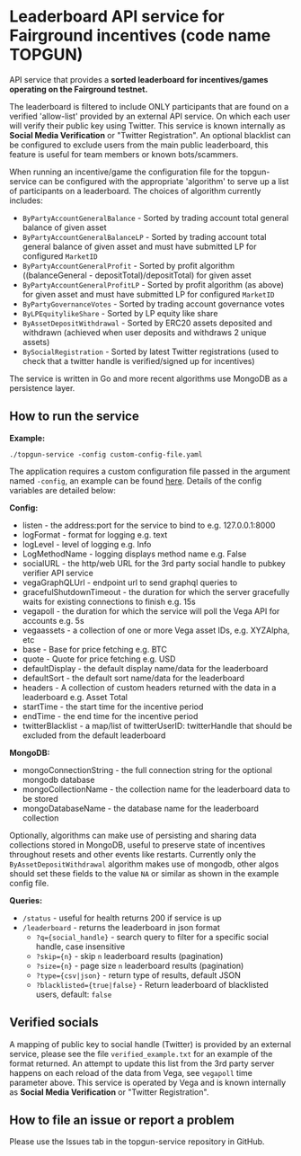 # Leaderboard API service for Fairground incentives (code name TOPGUN)

API service that provides a **sorted leaderboard for incentives/games operating on the Fairground testnet.**

The leaderboard is filtered to include ONLY participants that are found on a verified 'allow-list' provided by an external API service. On which each user will verify their public key using Twitter. This service is known internally as **Social Media Verification** or "Twitter Registration". An optional blacklist can be configured to exclude users from the main public leaderboard, this feature is useful for team members or known bots/scammers.

When running an incentive/game the configuration file for the topgun-service can be configured with the appropriate 'algorithm' to serve up a list of participants on a leaderboard. The choices of algorithm currently includes:

* `ByPartyAccountGeneralBalance` - Sorted by trading account total general balance of given asset
* `ByPartyAccountGeneralBalanceLP` - Sorted by trading account total general balance of given asset and must have submitted LP for configured `MarketID`
* `ByPartyAccountGeneralProfit` - Sorted by profit algorithm ((balanceGeneral - depositTotal)/depositTotal) for given asset
* `ByPartyAccountGeneralProfitLP` - Sorted by profit algorithm (as above) for given asset and must have submitted LP for configured `MarketID`
* `ByPartyGovernanceVotes` - Sorted by trading account governance votes
* `ByLPEquitylikeShare` - Sorted by LP equity like share
* `ByAssetDepositWithdrawal` - Sorted by ERC20 assets deposited and withdrawn (achieved when user deposits and withdraws 2 unique assets) 
* `BySocialRegistration` - Sorted by latest Twitter registrations (used to check that a twitter handle is verified/signed up for incentives)

The service is written in Go and more recent algorithms use MongoDB as a persistence layer.

## How to run the service

**Example:**

`./topgun-service -config custom-config-file.yaml`

The application requires a custom configuration file passed in the argument named `-config`, an example can be found [here](./example-custom-config-file.yaml). Details of the config variables are detailed below:

**Config:**

- listen - the address:port for the service to bind to e.g. 127.0.0.1:8000
- logFormat - format for logging e.g. text
- logLevel - level of logging e.g. Info
- LogMethodName - logging displays method name e.g. False
- socialURL - the http/web URL for the 3rd party social handle to pubkey verifier API service
- vegaGraphQLUrl - endpoint url to send graphql queries to
- gracefulShutdownTimeout - the duration for which the server gracefully waits for existing connections to finish e.g. 15s
- vegapoll - the duration for which the service will poll the Vega API for accounts e.g. 5s
- vegaassets - a collection of one or more Vega asset IDs, e.g. XYZAlpha, etc
- base - Base for price fetching e.g. BTC
- quote - Quote for price fetching e.g. USD
- defaultDisplay - the default display name/data for the leaderboard
- defaultSort - the default sort name/data for the leaderboard
- headers - A collection of custom headers returned with the data in a leaderboard e.g. Asset Total
- startTime - the start time for the incentive period
- endTime - the end time for the incentive period
- twitterBlacklist - a map/list of twitterUserID: twitterHandle that should be excluded from the default leaderboard

**MongoDB:**

- mongoConnectionString - the full connection string for the optional mongodb database
- mongoCollectionName - the collection name for the leaderboard data to be stored
- mongoDatabaseName - the database name for the leaderboard collection

Optionally, algorithms can make use of persisting and sharing data collections stored in MongoDB, useful to preserve 
state of incentives throughout resets and other events like restarts. Currently only the `ByAssetDepositWithdrawal` 
algorithm makes use of mongodb, other algos should set these fields to the value `NA` or similar as shown in the example 
config file.

**Queries:**

- `/status` - useful for health returns 200 if service is up
- `/leaderboard` - returns the leaderboard in json format
   -  `?q={social_handle}` - search query to filter for a specific social handle, case insensitive
   -  `?skip={n}` - skip `n` leaderboard results (pagination)
   -  `?size={n}` - page size `n` leaderboard results (pagination)
   -  `?type={csv|json}` - return type of results, default JSON
   -  `?blacklisted={true|false}` - Return leaderboard of blacklisted users, default: `false`

## Verified socials

A mapping of public key to social handle (Twitter) is provided by an external service, please see the file `verified_example.txt` for an example of the format returned. An attempt to update this list from the 3rd party server happens on each reload of the data from Vega, see `vegapoll` time parameter above. This service is operated by Vega and is known internally as **Social Media Verification** or "Twitter Registration".

## How to file an issue or report a problem

Please use the Issues tab in the topgun-service repository in GitHub.
